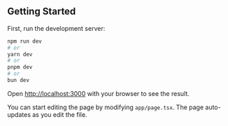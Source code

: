 ## Getting Started
<!-- Slack me that you want to use this, I need to add your email to the allowlist -->


<!-- This repo requires a .env.local file in the root of the project folder. Add your own values for the below, we use pinecone.io as our vectordb, they're free. You do not need to create an index from them, just an API Key-->


First, run the development server:

```bash
npm run dev
# or
yarn dev
# or
pnpm dev
# or
bun dev
```

Open [http://localhost:3000](http://localhost:3000) with your browser to see the result.

You can start editing the page by modifying `app/page.tsx`. The page auto-updates as you edit the file.
